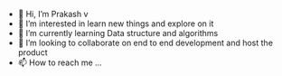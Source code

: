 - 👋 Hi, I’m Prakash v
- 👀 I’m interested in learn new things and explore on it
- 🌱 I’m currently learning Data structure and algorithms
- 💞️ I’m looking to collaborate on end to end development and host the product
- 📫 How to reach me ...

<!---
praka07/praka07 is a ✨ special ✨ repository because its `README.md` (this file) appears on your GitHub profile.
You can click the Preview link to take a look at your changes.
--->
